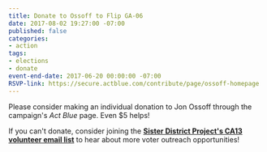 ```yaml
---
title: Donate to Ossoff to Flip GA-06
date: 2017-08-02 19:27:00 -07:00
published: false
categories:
- action
tags:
- elections
- donate
event-end-date: 2017-06-20 00:00:00 -07:00
RSVP-link: https://secure.actblue.com/contribute/page/ossoff-homepage
---
```


Please consider making an individual donation to Jon Ossoff through the campaign's *Act Blue* page. Even $5 helps!

If you can't donate, consider joining the **[Sister District Project's CA13 volunteer email list](https://www.sisterdistrict.com/volunteer)** to hear about more voter outreach opportunities!
